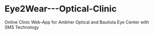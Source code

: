 # Eye2Wear---Optical-Clinic
Online Clinic Web-App for Ambher Optical and Bautista Eye Center with SMS Technology
